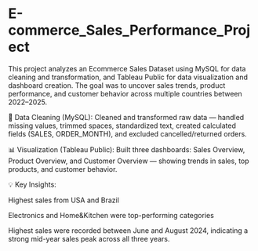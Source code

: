 # E-commerce_Sales_Performance_Project
This project analyzes an Ecommerce Sales Dataset using MySQL for data cleaning and transformation, and Tableau Public for data visualization and dashboard creation. The goal was to uncover sales trends, product performance, and customer behavior across multiple countries between 2022–2025.

🧹 Data Cleaning (MySQL):
Cleaned and transformed raw data — handled missing values, trimmed spaces, standardized text, created calculated fields (SALES, ORDER_MONTH), and excluded cancelled/returned orders.

📊 Visualization (Tableau Public):
Built three dashboards:
Sales Overview, Product Overview, and Customer Overview — showing trends in sales, top products, and customer behavior.

💡 Key Insights:

Highest sales from USA and Brazil

Electronics and Home&Kitchen were top-performing categories

Highest sales were recorded between June and August 2024, indicating a strong mid-year sales peak across all three years.
